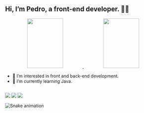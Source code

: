 ## Hi, I’m Pedro, a front-end developer. 🐱‍👤

<div align="center">
  <a href="https://github.com/pedrohenrique-42">
    <img height="160em" width="48%" src="https://github-readme-stats.vercel.app/api?username=pedrohenrique-42&show_icons=true&theme=nightowl&include_all_commits=true&count_private=true"/>
    <img height="160em" width="48%" src="https://github-readme-stats.vercel.app/api/top-langs/?username=pedrohenrique-42&layout=compact&langs_count=7&theme=nightowl"/>
  </a>
</div>

- 👀 I’m interested in front and back-end development.
- 🌱 I’m currently learning Java.

 ## 
 <div>
 <a href="https://www.linkedin.com/in/pedro-henrique-816577226/" target="_blank"><img src="https://img.shields.io/badge/LinkedIn-0077B5?style=for-the-badge&logo=linkedin&logoColor=white" target="_blank"></a>
 <a href="https://www.instagram.com/pedro_hlf_4/" target="_blank"><img src="https://img.shields.io/badge/Instagram-E4405F?style=for-the-badge&logo=instagram&logoColor=white" target="_blank"></a>
 <a href="https://web.facebook.com/profile.php?id=100033594110766" target="_blank"><img src="https://img.shields.io/badge/Facebook-1877F2?style=for-the-badge&logo=facebook&logoColor=white" target="_blank"></a>
 
![Snake animation](https://github.com/pedrohenrique-42/pedrohenrique-42/blob/output/github-contribution-grid-snake.svg)
  
 </div>
 
